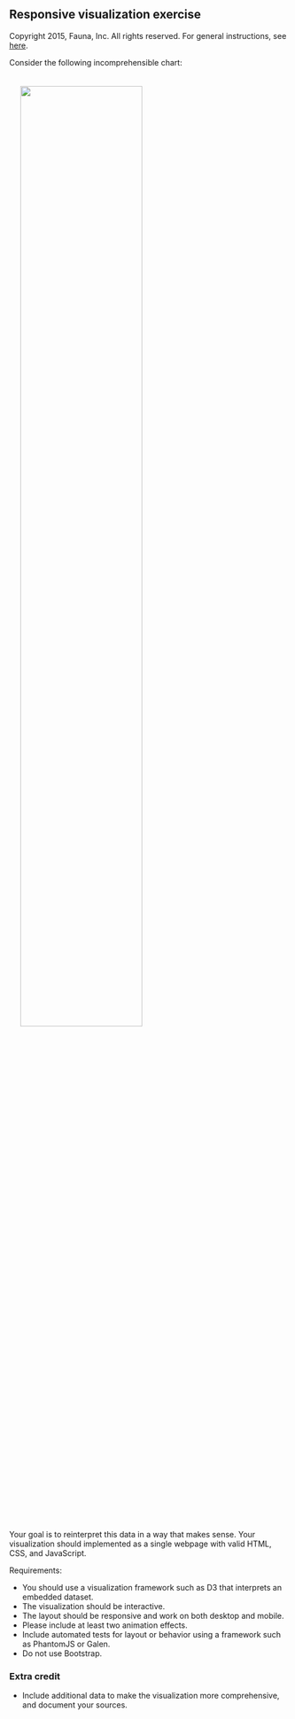 
## Responsive visualization exercise

Copyright 2015, Fauna, Inc. All rights reserved. For general instructions, see [here](https://github.com/faunadb/exercises/blob/master/README.md).

Consider the following incomprehensible chart:

<img src="https://raw.githubusercontent.com/faunadb/exercises/master/viz.jpg" width="66%" style="border: 1px; margin: 20px;">

Your goal is to reinterpret this data in a way that makes sense. Your visualization should implemented as a single webpage with valid HTML, CSS, and JavaScript.

Requirements:

  - You should use a visualization framework such as D3 that interprets an embedded dataset.
  - The visualization should be interactive.
  - The layout should be responsive and work on both desktop and mobile.
  - Please include at least two animation effects.
  - Include automated tests for layout or behavior using a framework such as PhantomJS or Galen.
  - Do not use Bootstrap.

### Extra credit

  - Include additional data to make the visualization more comprehensive, and document your sources.
